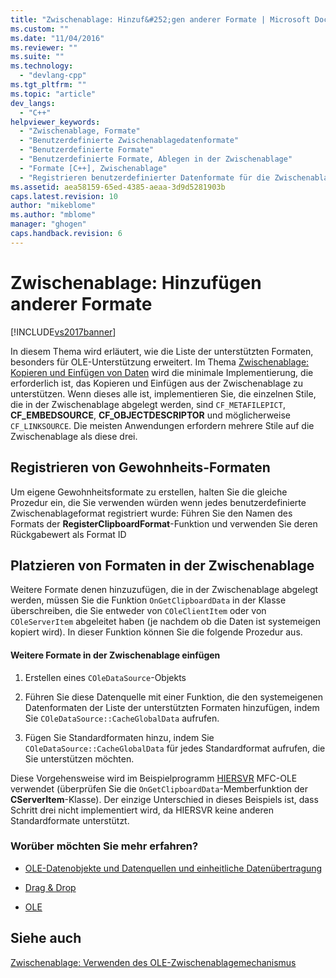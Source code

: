 ```yaml
---
title: "Zwischenablage: Hinzuf&#252;gen anderer Formate | Microsoft Docs"
ms.custom: ""
ms.date: "11/04/2016"
ms.reviewer: ""
ms.suite: ""
ms.technology: 
  - "devlang-cpp"
ms.tgt_pltfrm: ""
ms.topic: "article"
dev_langs: 
  - "C++"
helpviewer_keywords: 
  - "Zwischenablage, Formate"
  - "Benutzerdefinierte Zwischenablagedatenformate"
  - "Benutzerdefinierte Formate"
  - "Benutzerdefinierte Formate, Ablegen in der Zwischenablage"
  - "Formate [C++], Zwischenablage"
  - "Registrieren benutzerdefinierter Datenformate für die Zwischenablage"
ms.assetid: aea58159-65ed-4385-aeaa-3d9d5281903b
caps.latest.revision: 10
author: "mikeblome"
ms.author: "mblome"
manager: "ghogen"
caps.handback.revision: 6
---
```

# Zwischenablage: Hinzuf&#252;gen anderer Formate
[!INCLUDE[vs2017banner](../assembler/inline/includes/vs2017banner.md)]

In diesem Thema wird erläutert, wie die Liste der unterstützten Formaten, besonders für OLE\-Unterstützung erweitert.  Im Thema [Zwischenablage: Kopieren und Einfügen von Daten](../mfc/clipboard-copying-and-pasting-data.md) wird die minimale Implementierung, die erforderlich ist, das Kopieren und Einfügen aus der Zwischenablage zu unterstützen.  Wenn dieses alle ist, implementieren Sie, die einzelnen Stile, die in der Zwischenablage abgelegt werden, sind `CF_METAFILEPICT`, **CF\_EMBEDSOURCE**, **CF\_OBJECTDESCRIPTOR** und möglicherweise `CF_LINKSOURCE`.  Die meisten Anwendungen erfordern mehrere Stile auf die Zwischenablage als diese drei.  
  
##  <a name="_core_registering_custom_formats"></a> Registrieren von Gewohnheits\-Formaten  
 Um eigene Gewohnheitsformate zu erstellen, halten Sie die gleiche Prozedur ein, die Sie verwenden würden wenn jedes benutzerdefinierte Zwischenablageformat registriert wurde: Führen Sie den Namen des Formats der **RegisterClipboardFormat**\-Funktion und verwenden Sie deren Rückgabewert als Format ID  
  
##  <a name="_core_placing_formats_on_the_clipboard"></a> Platzieren von Formaten in der Zwischenablage  
 Weitere Formate denen hinzuzufügen, die in der Zwischenablage abgelegt werden, müssen Sie die Funktion `OnGetClipboardData` in der Klasse überschreiben, die Sie entweder von `COleClientItem` oder von `COleServerItem` abgeleitet haben \(je nachdem ob die Daten ist systemeigen kopiert wird\).  In dieser Funktion können Sie die folgende Prozedur aus.  
  
#### Weitere Formate in der Zwischenablage einfügen  
  
1.  Erstellen eines `COleDataSource`\-Objekts  
  
2.  Führen Sie diese Datenquelle mit einer Funktion, die den systemeigenen Datenformaten der Liste der unterstützten Formaten hinzufügen, indem Sie `COleDataSource::CacheGlobalData` aufrufen.  
  
3.  Fügen Sie Standardformaten hinzu, indem Sie `COleDataSource::CacheGlobalData` für jedes Standardformat aufrufen, die Sie unterstützen möchten.  
  
 Diese Vorgehensweise wird im Beispielprogramm [HIERSVR](../top/visual-cpp-samples.md) MFC\-OLE verwendet \(überprüfen Sie die `OnGetClipboardData`\-Memberfunktion der **CServerItem**\-Klasse\).  Der einzige Unterschied in dieses Beispiels ist, dass Schritt drei nicht implementiert wird, da HIERSVR keine anderen Standardformate unterstützt.  
  
### Worüber möchten Sie mehr erfahren?  
  
-   [OLE\-Datenobjekte und Datenquellen und einheitliche Datenübertragung](../mfc/data-objects-and-data-sources-ole.md)  
  
-   [Drag & Drop](../mfc/drag-and-drop-ole.md)  
  
-   [OLE](../mfc/ole-background.md)  
  
## Siehe auch  
 [Zwischenablage: Verwenden des OLE\-Zwischenablagemechanismus](../mfc/clipboard-using-the-ole-clipboard-mechanism.md)